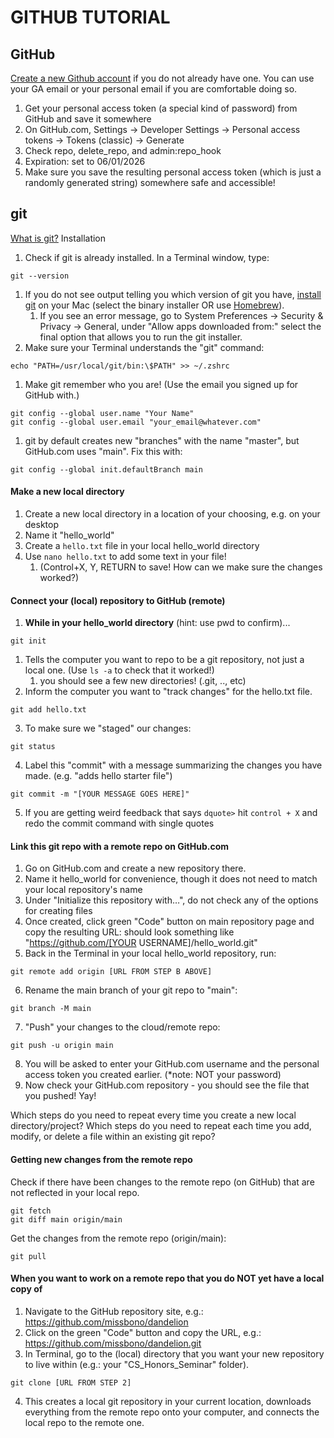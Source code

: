 # GITHUB TUTORIAL

## GitHub
[Create a new Github account](https://github.com/) if you do not already have one. You can use your GA email or your personal email if you are comfortable doing so.
1. Get your personal access token (a special kind of password) from GitHub and save it somewhere
1. On GitHub.com,
Settings → Developer Settings → Personal access tokens → Tokens (classic) → Generate
1. Check repo, delete_repo, and admin:repo_hook
1. Expiration: set to 06/01/2026
1. Make sure you save the resulting personal access token (which is just a randomly generated string) somewhere safe and accessible!

## git
[What is git?](https://launchschool.com/books/git/read/introduction#whatisversioncontrol)
Installation
1. Check if git is already installed. In a Terminal window, type:
```
git --version
```
1. If you do not see output telling you which version of git you have, [install git](https://git-scm.com/downloads/mac) on your Mac (select the binary installer OR use [Homebrew](brew.sh)).
    1. If you see an error message, go to System Preferences → Security & Privacy → General, under "Allow apps downloaded from:" select the final option that allows you to run the git installer.
1. Make sure your Terminal understands the "git" command:
```
echo "PATH=/usr/local/git/bin:\$PATH" >> ~/.zshrc
```
1. Make git remember who you are! (Use the email you signed up for GitHub with.)
   
```
git config --global user.name "Your Name"
git config --global user.email "your_email@whatever.com"
```
1. git by default creates new "branches" with the name "master", but GitHub.com uses "main". Fix this with:
```
git config --global init.defaultBranch main
```
#### Make a new local directory
1. Create a new local directory in a location of your choosing, e.g. on your desktop
2. Name it "hello_world"
3. Create a ```hello.txt``` file in your local hello_world directory
4. Use ```nano hello.txt``` to add some text in your file!
   1. (Control+X, Y, RETURN to save! How can we make sure the changes worked?)
#### Connect your (local) repository to GitHub (remote)
1. **While in your hello_world directory** (hint: use pwd to confirm)...
```
git init
```
1. Tells the computer you want to repo to be a git repository, not just a local one. (Use ```ls -a``` to check that it worked!)
   1. you should see a few new directories! (.git, .., etc)
1. Inform the computer you want to "track changes" for the hello.txt file.
```
git add hello.txt
```
3. To make sure we "staged" our changes:
```
git status
```
4. Label this "commit" with a message summarizing the changes you have made. (e.g. "adds hello starter file")
```
git commit -m "[YOUR MESSAGE GOES HERE]"
```
5. If you are getting weird feedback that says ```dquote>``` hit ```control + X``` and redo the commit command with single quotes

#### Link this git repo with a remote repo on GitHub.com
1. Go on GitHub.com and create a new repository there.
1. Name it hello_world for convenience, though it does not need to match your local repository's name
1. Under "Initialize this repository with…", do not check any of the options for creating files
1. Once created, click green "Code" button on main repository page and copy the resulting URL: should look something like "https://github.com/[YOUR USERNAME]/hello_world.git"
1. Back in the Terminal in your local hello_world repository, run:
```
git remote add origin [URL FROM STEP B ABOVE]
```
6. Rename the main branch of your git repo to "main":
```
git branch -M main
```
7. "Push" your changes to the cloud/remote repo:
```
git push -u origin main
```
8. You will be asked to enter your GitHub.com username and the personal access token you created earlier. (*note: NOT your password)
9. Now check your GitHub.com repository - you should see the file that you pushed! Yay!

Which steps do you need to repeat every time you create a new local directory/project?
Which steps do you need to repeat each time you add, modify, or delete a file within an existing git repo?

#### Getting new changes from the remote repo
Check if there have been changes to the remote repo (on GitHub) that are not reflected in your local repo.
```
git fetch
git diff main origin/main
```
Get the changes from the remote repo (origin/main):
```
git pull
```

#### When you want to work on a remote repo that you do NOT yet have a local copy of
1. Navigate to the GitHub repository site, e.g.: https://github.com/missbono/dandelion 
1. Click on the green "Code" button and copy the URL, e.g.: https://github.com/missbono/dandelion.git
1. In Terminal, go to the (local) directory that you want your new repository to live within (e.g.: your "CS_Honors_Seminar" folder).
```
git clone [URL FROM STEP 2] 
```
4. This creates a local git repository in your current location, downloads everything from the remote repo onto your computer, and connects the local repo to the remote one.


